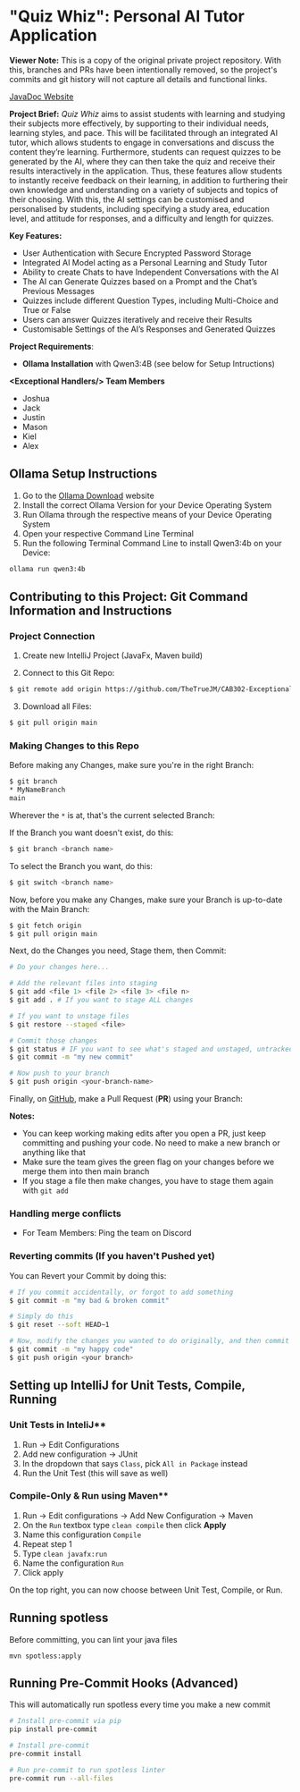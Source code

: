 # "Quiz Whiz": Personal AI Tutor Application

**Viewer Note:** This is a copy of the original private project repository. With this, branches and PRs have been intentionally removed, so the project's commits and git history will not capture all details and functional links.

[JavaDoc Website](https://thetruejm.github.io/CAB302-Quiz-Whiz/apidocs/ai.tutor.cab302exceptionalhandlers/module-summary.html)

**Project Brief:** *Quiz Whiz* aims to assist students with learning and studying their subjects more effectively, by supporting to their individual needs, learning styles, and pace. This will be facilitated through an integrated AI tutor, which allows students to engage in conversations and discuss the content they’re learning. Furthermore, students can request quizzes to be generated by the AI, where they can then take the quiz and receive their results interactively in the application. Thus, these features allow students to instantly receive feedback on their learning, in addition to furthering their own knowledge and understanding on a variety of subjects and topics of their choosing. With this, the AI settings can be customised and personalised by students, including specifying a study area, education level, and attitude for responses, and a difficulty and length for quizzes.

**Key Features:**
- User Authentication with Secure Encrypted Password Storage
- Integrated AI Model acting as a Personal Learning and Study Tutor
- Ability to create Chats to have Independent Conversations with the AI
- The AI can Generate Quizzes based on a Prompt and the Chat’s Previous Messages
- Quizzes include different Question Types, including Multi-Choice and True or False
- Users can answer Quizzes iteratively and receive their Results
- Customisable Settings of the AI’s Responses and Generated Quizzes

**Project Requirements**:
- **Ollama Installation** with Qwen3:4B (see below for Setup Intructions)

**\<Exceptional Handlers/> Team Members**
- Joshua
- Jack
- Justin
- Mason
- Kiel
- Alex


## Ollama Setup Instructions
1. Go to the [Ollama Download](https://ollama.com/download) website
2. Install the correct Ollama Version for your Device Operating System
3. Run Ollama through the respective means of your Device Operating System
4. Open your respective Command Line Terminal
5. Run the following Terminal Command Line to install Qwen3:4b on your Device:
```bash
ollama run qwen3:4b
```

## Contributing to this Project: Git Command Information and Instructions
### Project Connection
1. Create new IntelliJ Project (JavaFx, Maven build)

2. Connect to this Git Repo:
```bash
$ git remote add origin https://github.com/TheTrueJM/CAB302-Exceptional-Handlers.git
```

3. Download all Files:
```bash
$ git pull origin main
```

### Making Changes to this Repo
Before making any Changes, make sure you're in the right Branch:
```bash
$ git branch
* MyNameBranch 
main
```
Wherever the `*` is at, that's the current selected Branch:


If the Branch you want doesn't exist, do this:
```bash
$ git branch <branch name>
```

To select the Branch you want, do this:
```bash
$ git switch <branch name>
```

Now, before you make any Changes, make sure your Branch is up-to-date with the Main Branch:
```bash
$ git fetch origin
$ git pull origin main
```

Next, do the Changes you need, Stage them, then Commit:
```bash
# Do your changes here...

# Add the relevant files into staging
$ git add <file 1> <file 2> <file 3> <file n>
$ git add . # If you want to stage ALL changes

# If you want to unstage files
$ git restore --staged <file>

# Commit those changes
$ git status # IF you want to see what's staged and unstaged, untracked files
$ git commit -m "my new commit"

# Now push to your branch
$ git push origin <your-branch-name>
```

Finally, on [GitHub](https://github.com/TheTrueJM/CAB302-Quiz-Whiz/pulls), make a Pull Request (**PR**) using your Branch:

**Notes:**
- You can keep working making edits after you open a PR, just keep committing and pushing your code. No need to make a new branch or anything like that
- Make sure the team gives the green flag on your changes before we merge them into then main branch
- If you stage a file then make changes, you have to stage them again with `git add`

### Handling merge conflicts
- For Team Members: Ping the team on Discord

### Reverting commits (If you haven't Pushed yet)
You can Revert your Commit by doing this:
```bash
# If you commit accidentally, or forgot to add something
$ git commit -m "my bad & broken commit"

# Simply do this
$ git reset --soft HEAD~1

# Now, modify the changes you wanted to do originally, and then commit
$ git commit -m "my happy code"
$ git push origin <your branch>
```

## Setting up IntelliJ for Unit Tests, Compile, Running
### Unit Tests in InteliJ**
1. Run -> Edit Configurations
2. Add new configuration -> JUnit
3. In the dropdown that says `Class`, pick `All in Package` instead
4. Run the Unit Test (this will save as well)

### Compile-Only & Run using Maven**
1. Run -> Edit configurations -> Add New Configuration -> Maven
2. On the `Run` textbox type `clean compile` then click **Apply**
3. Name this configuration `Compile`
4. Repeat step 1
5. Type `clean javafx:run`
6. Name the configuration `Run`
7. Click apply

On the top right, you can now choose between Unit Test, Compile, or Run.

## Running spotless
Before committing, you can lint your java files
```
mvn spotless:apply
```

## Running Pre-Commit Hooks (Advanced)
This will automatically run spotless every time you make a new commit
```sh
# Install pre-commit via pip
pip install pre-commit

# Install pre-commit
pre-commit install

# Run pre-commit to run spotless linter
pre-commit run --all-files
```

